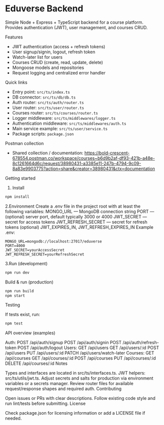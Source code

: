 # Eduverse Backend

Simple Node + Express + TypeScript backend for a course platform. Provides authentication (JWT), user management, and courses CRUD.

Features

- JWT authentication (access + refresh tokens)
- User signup/signin, logout, refresh token
- Watch-later list for users
- Courses CRUD (create, read, update, delete)
- Mongoose models and repositories
- Request logging and centralized error handler

Quick links

- Entry point: `src/ts/index.ts`
- DB connector: `src/ts/db/db.ts`
- Auth router: `src/ts/auth/router.ts`
- User router: `src/ts/user/router.ts`
- Courses router: `src/ts/courses/router.ts`
- Logger middleware: `src/ts/middlewares/logger.ts`
- Authentication middleware: `src/ts/middlewares/auth.ts`
- Main service example: `src/ts/user/service.ts`
- Package scripts: `package.json`

Postman collection

- Shared collection / documentation:
  https://bold-crescent-678554.postman.co/workspace/courses~b6d9b2af-df93-421b-a48e-8c1261664d6c/request/38980431-a3385e11-247b-4794-9c09-8a83e9903775?action=share&creator=38980431&ctx=documentation

Getting started

1. Install

```sh
npm install
```

2.Environment
Create a .env file in the project root with at least the following variables:
MONGO_URL — MongoDB connection string
PORT — (optional) server port, default typically 3000 or 4000
JWT_SECRET — secret for access tokens
JWT_REFRESH_SECRET — secret for refresh tokens
(optional) JWT_EXPIRES_IN, JWT_REFRESH_EXPIRES_IN
Example .env:

```
MONGO_URL=mongodb://localhost:27017/eduverse
PORT=4000
JWT_SECRET=yourAccessSecret
JWT_REFRESH_SECRET=yourRefreshSecret
```

3.Run (development)

```sh
npm run dev
```

Build & run (production)

```sh
npm run build
npm start
```

Testing

If tests exist, run:

```sh
npm test
```

API overview (examples)

Auth:
POST /api/auth/signup
POST /api/auth/signin
POST /api/auth/refresh-token
POST /api/auth/logout
Users:
GET /api/users
GET /api/users/:id
POST /api/users
PUT /api/users/:id
PATCH /api/users/watch-later
Courses:
GET /api/courses
GET /api/courses/:id
POST /api/courses
PUT /api/courses/:id
DELETE /api/courses/:id
Notes

Types and interfaces are located in src/ts/interfaces.ts.
JWT helpers: src/ts/utils/jwt.ts.
Adjust secrets and salts for production via environment variables or a secrets manager.
Review router files for available request/response shapes and required auth.
Contributing

Open issues or PRs with clear descriptions.
Follow existing code style and run lint/tests before submitting.
License

Check package.json for licensing information or add a LICENSE file if needed.
